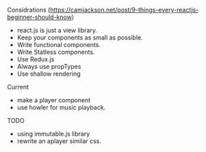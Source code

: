 Considrations (https://camjackson.net/post/9-things-every-reactjs-beginner-should-know)
- react.js is just a view library.
- Keep your components as small as possible.
- Write functional components. 
- Write Statless components.
- Use Redux.js
- Always use propTypes 
- Use shallow rendering

Current
- make a player component
- use howler for music playback. 

TODO
- using immutable.js library
- rewrite an aplayer similar css. 
